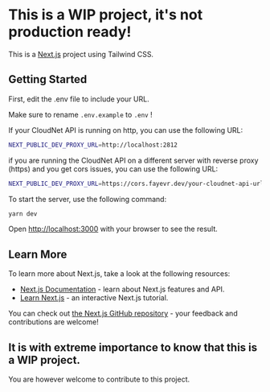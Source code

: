 # This is a WIP project, it's not production ready!

This is a [Next.js](https://nextjs.org/) project using Tailwind CSS.

## Getting Started

First, edit the .env file to include your URL.

Make sure to rename `.env.example` to `.env` !

If your CloudNet API is running on http, you can use the following URL:

```bash
NEXT_PUBLIC_DEV_PROXY_URL=http://localhost:2812
```

if you are running the CloudNet API on a different server with reverse proxy (https) and you get cors issues, you can use the following URL:

```bash
NEXT_PUBLIC_DEV_PROXY_URL=https://cors.fayevr.dev/your-cloudnet-api-url.com
```

To start the server, use the following command:

```bash
yarn dev
```

Open [http://localhost:3000](http://localhost:3000) with your browser to see the result.

## Learn More

To learn more about Next.js, take a look at the following resources:

- [Next.js Documentation](https://nextjs.org/docs) - learn about Next.js features and API.
- [Learn Next.js](https://nextjs.org/learn) - an interactive Next.js tutorial.

You can check out [the Next.js GitHub repository](https://github.com/vercel/next.js/) - your feedback and contributions are welcome!

## It is with extreme importance to know that this is a WIP project.
You are however welcome to contribute to this project.
